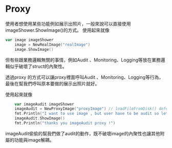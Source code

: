 # Proxy

使用者想使用某些功能例如展示出照片，一般來說可以直接使用imageShower.ShowImage()的方式。
使用起來就像
```go
var image imageShower
	image = NewRealImage("realImage")
	image.ShowImage()
```

但有些跟業務邏輯無關的事情，例如Audit 、Monitoring、Logging等放在業務邏輯似乎破壞了struct的內聚性。

透過proxy 的方式可以讓proxy裡面呼叫Audit 、Monitoring、Logging等行為，最後在幫我們呼叫原本要做的展示出照片就好。

使用起來就像
```go
	var imageAudit imageShower
	imageAudit = NewProxyImage("proxyImage") // loadFileFromDisk() deferred
	fmt.Println("I want to use image , but user have to be audit so let talk to imageAudit proxy !")
	imageAudit.ShowImage()
	fmt.Println("thanks you imageAudit proxy !")
```
imageAudit偷偷的幫我們做了audit的動作，既不破壞image的內聚性也讓其他附屬的功能與image解耦。
